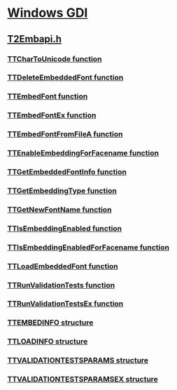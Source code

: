 # [Windows GDI](../_gdi/index.md)
## [T2Embapi.h](index.md)
### [TTCharToUnicode function](../t2embapi/nf-t2embapi-ttchartounicode.md)
### [TTDeleteEmbeddedFont function](../t2embapi/nf-t2embapi-ttdeleteembeddedfont.md)
### [TTEmbedFont function](../t2embapi/nf-t2embapi-ttembedfont.md)
### [TTEmbedFontEx function](../t2embapi/nf-t2embapi-ttembedfontex.md)
### [TTEmbedFontFromFileA function](../t2embapi/nf-t2embapi-ttembedfontfromfilea.md)
### [TTEnableEmbeddingForFacename function](../t2embapi/nf-t2embapi-ttenableembeddingforfacename.md)
### [TTGetEmbeddedFontInfo function](../t2embapi/nf-t2embapi-ttgetembeddedfontinfo.md)
### [TTGetEmbeddingType function](../t2embapi/nf-t2embapi-ttgetembeddingtype.md)
### [TTGetNewFontName function](../t2embapi/nf-t2embapi-ttgetnewfontname.md)
### [TTIsEmbeddingEnabled function](../t2embapi/nf-t2embapi-ttisembeddingenabled.md)
### [TTIsEmbeddingEnabledForFacename function](../t2embapi/nf-t2embapi-ttisembeddingenabledforfacename.md)
### [TTLoadEmbeddedFont function](../t2embapi/nf-t2embapi-ttloadembeddedfont.md)
### [TTRunValidationTests function](../t2embapi/nf-t2embapi-ttrunvalidationtests.md)
### [TTRunValidationTestsEx function](../t2embapi/nf-t2embapi-ttrunvalidationtestsex.md)
### [TTEMBEDINFO structure](../t2embapi/ns-t2embapi-ttembedinfo.md)
### [TTLOADINFO structure](../t2embapi/ns-t2embapi-ttloadinfo.md)
### [TTVALIDATIONTESTSPARAMS structure](../t2embapi/ns-t2embapi-ttvalidationtestsparams.md)
### [TTVALIDATIONTESTSPARAMSEX structure](../t2embapi/ns-t2embapi-ttvalidationtestsparamsex.md)
